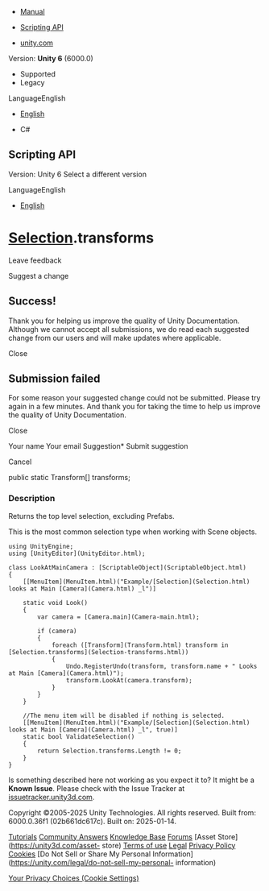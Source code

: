 [ ]()

  * [Manual](../Manual/index.html)
  * [Scripting API](../ScriptReference/index.html)

  * [unity.com](https://unity.com/)

Version: **Unity 6** (6000.0)

  * Supported
  * Legacy

LanguageEnglish

  * [English]()

  * C#

[ ](https://docs.unity3d.com)

## Scripting API

Version: Unity 6 Select a different version

LanguageEnglish

  * [English]()

#  [Selection](Selection.html).transforms

Leave feedback

Suggest a change

## Success!

Thank you for helping us improve the quality of Unity Documentation. Although
we cannot accept all submissions, we do read each suggested change from our
users and will make updates where applicable.

Close

## Submission failed

For some reason your suggested change could not be submitted. Please <a>try
again</a> in a few minutes. And thank you for taking the time to help us
improve the quality of Unity Documentation.

Close

Your name Your email Suggestion* Submit suggestion

Cancel

[ ]()

public static Transform[] transforms;

### Description

Returns the top level selection, excluding Prefabs.

This is the most common selection type when working with Scene objects.

    
    
    using UnityEngine;
    using [UnityEditor](UnityEditor.html);  
      
    class LookAtMainCamera : [ScriptableObject](ScriptableObject.html)
    {
        [[MenuItem](MenuItem.html)("Example/[Selection](Selection.html) looks at Main [Camera](Camera.html) _l")]  
      
        static void Look()
        {
            var camera = [Camera.main](Camera-main.html);  
      
            if (camera)
            {
                foreach ([Transform](Transform.html) transform in [Selection.transforms](Selection-transforms.html))
                {
                    Undo.RegisterUndo(transform, transform.name + " Looks at Main [Camera](Camera.html)");
                    transform.LookAt(camera.transform);
                }
            }
        }  
      
        //The menu item will be disabled if nothing is selected.
        [[MenuItem](MenuItem.html)("Example/[Selection](Selection.html) looks at Main [Camera](Camera.html) _l", true)]
        static bool ValidateSelection()
        {
            return Selection.transforms.Length != 0;
        }
    }
    

Is something described here not working as you expect it to? It might be a
**Known Issue**. Please check with the Issue Tracker at
[issuetracker.unity3d.com](https://issuetracker.unity3d.com).

Copyright ©2005-2025 Unity Technologies. All rights reserved. Built from:
6000.0.36f1 (02b661dc617c). Built on: 2025-01-14.

[Tutorials](https://unity3d.com/learn) [Community
Answers](https://answers.unity3d.com) [Knowledge
Base](https://support.unity3d.com/hc/en-us)
[Forums](https://forum.unity3d.com) [Asset Store](https://unity3d.com/asset-
store) [Terms of use](https://docs.unity3d.com/Manual/TermsOfUse.html)
[Legal](https://unity.com/legal) [Privacy
Policy](https://unity.com/legal/privacy-policy)
[Cookies](https://unity.com/legal/cookie-policy) [Do Not Sell or Share My
Personal Information](https://unity.com/legal/do-not-sell-my-personal-
information)

[Your Privacy Choices (Cookie Settings)](javascript:void\(0\);)

